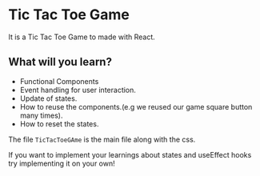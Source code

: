 # Tic Tac Toe Game

It is a Tic Tac Toe Game to made with React.

## What will you learn?

- Functional Components
- Event handling for user interaction.
- Update of states.
- How to reuse the components.(e.g we reused our game square button many times).
- How to reset the states.

The file `TicTacToeGAme` is the main file along with the css.

If you want to implement your learnings about states and useEffect hooks try implementing it on your own!
